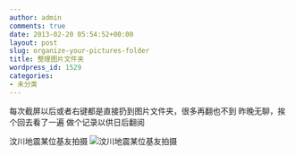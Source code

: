 ```yaml
---
author: admin
comments: true
date: 2013-02-20 05:54:52+00:00
layout: post
slug: organize-your-pictures-folder
title: 整理图片文件夹
wordpress_id: 1529
categories:
- 未分类
---
```


每次截屏以后或者右键都是直接扔到图片文件夹，很多再翻也不到
昨晚无聊，挨个回去看了一遍
做个记录以供日后翻阅

<!-- more -->

汶川地震某位基友拍摄
![汶川地震某位基友拍摄](http://ww3.sinaimg.cn/mw690/7dea1af1jw1e1zu075x61j.jpg)
